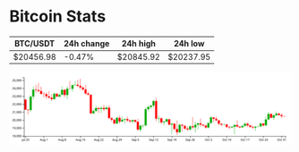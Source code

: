 # Bitcoin Stats

BTC/USDT|24h change|24h high|24h low|
|---|---|---|---|
|$20456.98|-0.47%|$20845.92|$20237.95|

<img src="./chart.svg">
